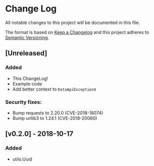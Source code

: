# Change Log

All notable changes to this project will be documented in this file.

The format is based on [Keep a Changelog](http://keepachangelog.com/en/1.0.0/)
and this project adheres to [Semantic
Versioning](http://semver.org/spec/v2.0.0.html).

## [Unreleased]

### Added
- This ChangeLog!
- Example code
- Add better context to `DataApiException`s

### Security fixes:
- Bump requests to 2.20.0 (CVE-2018-18074)
- Bump urllib3 to 1.24.1 (CVE-2018-20060)


## [v0.2.0] - 2018-10-17
### Added
- utils.Uuid
